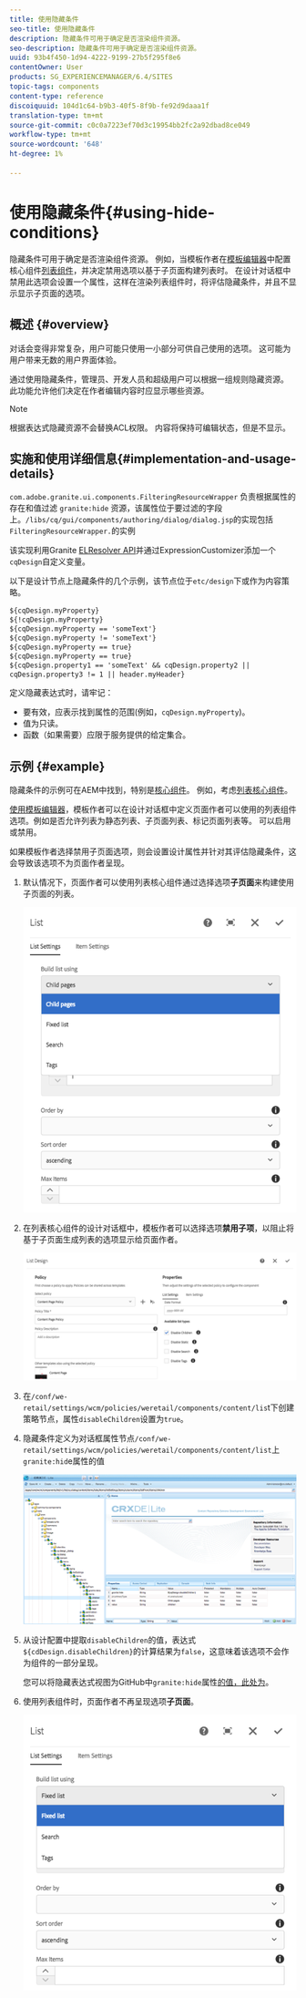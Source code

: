 ```yaml
---
title: 使用隐藏条件
seo-title: 使用隐藏条件
description: 隐藏条件可用于确定是否渲染组件资源。
seo-description: 隐藏条件可用于确定是否渲染组件资源。
uuid: 93b4f450-1d94-4222-9199-27b5f295f8e6
contentOwner: User
products: SG_EXPERIENCEMANAGER/6.4/SITES
topic-tags: components
content-type: reference
discoiquuid: 104d1c64-b9b3-40f5-8f9b-fe92d9daaa1f
translation-type: tm+mt
source-git-commit: c0c0a7223ef70d3c19954bb2fc2a92dbad8ce049
workflow-type: tm+mt
source-wordcount: '648'
ht-degree: 1%

---
```



# 使用隐藏条件{#using-hide-conditions}

隐藏条件可用于确定是否渲染组件资源。 例如，当模板作者在[模板编辑器](/help/sites-authoring/templates.md)中配置核心组件[列表组件](https://helpx.adobe.com/experience-manager/core-components/using/list.html)，并决定禁用选项以基于子页面构建列表时。 在设计对话框中禁用此选项会设置一个属性，这样在渲染列表组件时，将评估隐藏条件，并且不显示显示子页面的选项。

## 概述 {#overview}

对话会变得非常复杂，用户可能只使用一小部分可供自己使用的选项。 这可能为用户带来无数的用户界面体验。

通过使用隐藏条件，管理员、开发人员和超级用户可以根据一组规则隐藏资源。 此功能允许他们决定在作者编辑内容时应显示哪些资源。

>[!NOTE]
>
>根据表达式隐藏资源不会替换ACL权限。 内容将保持可编辑状态，但是不显示。

## 实施和使用详细信息{#implementation-and-usage-details}

`com.adobe.granite.ui.components.FilteringResourceWrapper` 负责根据属性的存在和值过滤 `granite:hide` 资源，该属性位于要过滤的字段上。`/libs/cq/gui/components/authoring/dialog/dialog.jsp`的实现包括`FilteringResourceWrapper.`的实例

该实现利用Granite [ELResolver API](https://helpx.adobe.com/experience-manager/6-4/sites/developing/using/reference-materials/granite-ui/api/jcr_root/libs/granite/ui/docs/server/el.html)并通过ExpressionCustomizer添加一个`cqDesign`自定义变量。

以下是设计节点上隐藏条件的几个示例，该节点位于`etc/design`下或作为内容策略。

```
${cqDesign.myProperty}
${!cqDesign.myProperty}
${cqDesign.myProperty == 'someText'}
${cqDesign.myProperty != 'someText'}
${cqDesign.myProperty == true}
${cqDesign.myProperty == true}
${cqDesign.property1 == 'someText' && cqDesign.property2 || cqDesign.property3 != 1 || header.myHeader}
```

定义隐藏表达式时，请牢记：

* 要有效，应表示找到属性的范围(例如，`cqDesign.myProperty`)。
* 值为只读。
* 函数（如果需要）应限于服务提供的给定集合。

## 示例 {#example}

隐藏条件的示例可在AEM中找到，特别是[核心组件](https://docs.adobe.com/content/help/zh-Hans/experience-manager-core-components/using/introduction.html)。 例如，考虑[列表核心组件](https://helpx.adobe.com/experience-manager/core-components/using/list.html)。

[使用模板编辑器](/help/sites-authoring/templates.md)，模板作者可以在设计对话框中定义页面作者可以使用的列表组件选项。例如是否允许列表为静态列表、子页面列表、标记页面列表等。 可以启用或禁用。

如果模板作者选择禁用子页面选项，则会设置设计属性并针对其评估隐藏条件，这会导致该选项不为页面作者呈现。

1. 默认情况下，页面作者可以使用列表核心组件通过选择选项&#x200B;**子页面**&#x200B;来构建使用子页面的列表。

   ![chlimage_1-218](assets/chlimage_1-218.png)

1. 在列表核心组件的设计对话框中，模板作者可以选择选项&#x200B;**禁用子项**，以阻止将基于子页面生成列表的选项显示给页面作者。

   ![chlimage_1-219](assets/chlimage_1-219.png)

1. 在`/conf/we-retail/settings/wcm/policies/weretail/components/content/lis`t下创建策略节点，属性`disableChildren`设置为`true`。
1. 隐藏条件定义为对话框属性节点`/conf/we-retail/settings/wcm/policies/weretail/components/content/list`上`granite:hid`e属性的值

   ![chlimage_1-220](assets/chlimage_1-220.png)

1. 从设计配置中提取`disableChildren`的值，表达式`${cdDesign.disableChildren}`的计算结果为`false`，这意味着该选项不会作为组件的一部分呈现。

   您可以将隐藏表达式视图为GitHub中`granite:hide`属性[的值，此处为](https://github.com/Adobe-Marketing-Cloud/aem-core-wcm-components/blob/master/content/src/content/jcr_root/apps/core/wcm/components/list/v1/list/_cq_dialog/.content.xml#L40)。

1. 使用列表组件时，页面作者不再呈现选项&#x200B;**子页面**。

   ![chlimage_1-221](assets/chlimage_1-221.png)


